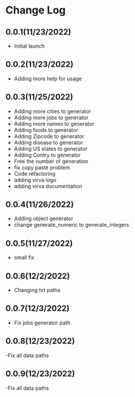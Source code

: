 Change Log
=========

0.0.1(11/23/2022)
--------------------
- Initial launch 

0.0.2(11/23/2022)
--------------------
- Adding more help for usage

0.0.3(11/25/2022)
--------------------
- Adding more cities to generator
- Adding more jobs to generator
- Adding more names to generator
- Adding foods to generator
- Adding Zipcode to generator
- Adding disease to generator
- Adding US states to generator
- Adding Contry to generator
- Free the number of generation
- fix copy paste problem
-  Code refactoring
- adding virva logo
- adding virva documentation

0.0.4(11/26/2022)
--------------------
- Adding object generator
- change generate_numeric to generate_integers

0.0.5(11/27/2022)
------------------
- small fix

0.0.6(12/2/2022)
----------------
- Changing txt paths

0.0.7(12/3/2022)
----------------
- Fix jobs generator path 
 
0.0.8(12/23/2022)
-----------------
-Fix all data paths

0.0.9(12/23/2022)
-----------------
-Fix all data paths